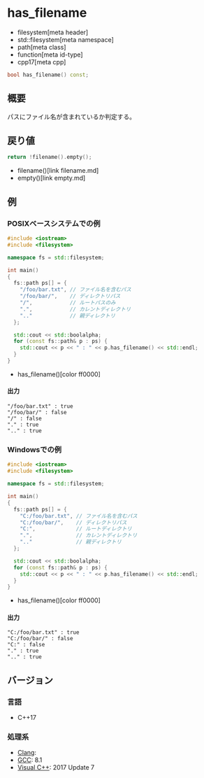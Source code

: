 # has_filename
* filesystem[meta header]
* std::filesystem[meta namespace]
* path[meta class]
* function[meta id-type]
* cpp17[meta cpp]

```cpp
bool has_filename() const;
```

## 概要
パスにファイル名が含まれているか判定する。


## 戻り値
```cpp
return !filename().empty();
```
* filename()[link filename.md]
* empty()[link empty.md]


## 例
### POSIXベースシステムでの例
```cpp example
#include <iostream>
#include <filesystem>

namespace fs = std::filesystem;

int main()
{
  fs::path ps[] = {
    "/foo/bar.txt", // ファイル名を含むパス
    "/foo/bar/",    // ディレクトリパス
    "/",            // ルートパスのみ
    ".",            // カレントディレクトリ
    ".."            // 親ディレクトリ
  };

  std::cout << std::boolalpha;
  for (const fs::path& p : ps) {
    std::cout << p << " : " << p.has_filename() << std::endl;
  }
}
```
* has_filename()[color ff0000]

#### 出力
```
"/foo/bar.txt" : true
"/foo/bar/" : false
"/" : false
"." : true
".." : true
```


### Windowsでの例
```cpp example
#include <iostream>
#include <filesystem>

namespace fs = std::filesystem;

int main()
{
  fs::path ps[] = {
    "C:/foo/bar.txt", // ファイル名を含むパス
    "C:/foo/bar/",    // ディレクトリパス
    "C:",             // ルートディレクトリ
    ".",              // カレントディレクトリ
    ".."              // 親ディレクトリ
  };

  std::cout << std::boolalpha;
  for (const fs::path& p : ps) {
    std::cout << p << " : " << p.has_filename() << std::endl;
  }
}
```
* has_filename()[color ff0000]

#### 出力
```
"C:/foo/bar.txt" : true
"C:/foo/bar/" : false
"C:" : false
"." : true
".." : true
```



## バージョン
### 言語
- C++17

### 処理系
- [Clang](/implementation.md#clang):
- [GCC](/implementation.md#gcc): 8.1
- [Visual C++](/implementation.md#visual_cpp): 2017 Update 7
